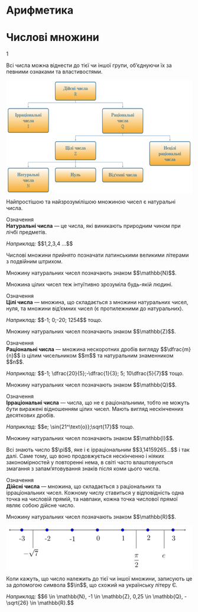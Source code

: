 # Арифметика
# Числовi множини
1

<p class="space">Всі числа можна віднести до тієї чи іншої групи, об’єднуючи їх за певними ознаками та властивостями.</p>

<p align="center"><img align="middle" class="image" src="../pics/pic1.png"/></p>

<p class="space">Найпростішою та найзрозумілішою множиною чисел є натуральні числа.</p>

<p class="space">
<div class="eoz-wrap">
<span class="eoz">Означення</span>
<div class="eoz-text">
<b>Натуральнi числа</b> — це числа, якi виникають природним чином при лiчбi предметiв.
</div>
</div></p>


<p><i>Наприклад:</i> $$1,2,3,4 …$$</p>

<p>Числовi множини прийнято позначати латинськими великими лiтерами з подвiйним штрихом.</p>

<p>Множину натуральних чисел позначають знаком $$\mathbb{N}$$.</p>

<p>Множина цiлих чисел теж iнтуїтивно зрозумiла будь-якiй людинi.</p>

<p><div class="eoz-wrap">
<span class="eoz">Означення</span>
<div class="eoz-text">
<b>Цiлi числа</b> — множина, що складається з множини натуральних чисел, нуля, та множини вiд’ємних чисел (є протилежними до натуральних).
</div>
</div></p>


<p><i>Наприклад:</i> $$-1; 0;-20; 1254$$ тощо.</p>


<p>Множину натуральних чисел позначають знаком $$\mathbb{Z}$$.</p>



<p><div class="eoz-wrap">
<span class="eoz">Означення</span>
<div class="eoz-text">
<b>Рацiональнi числа</b> — множина нескоротних дробiв вигляду $$\dfrac{m}{n}$$ iз цiлим чисельником $$m$$ та натуральним знаменником $$n$$.
</div>
</div></p>

<p><i>Наприклад:</i> $$-1; \dfrac{20}{5};-\dfrac{1}{3}; 5; 10\dfrac{5}{7}$$ тощо.</p>

<p>Множину натуральних чисел позначають знаком $$\mathbb{Q}$$.</p>

<p><div class="eoz-wrap">
<span class="eoz">Означення</span>
<div class="eoz-text">
<b>Iррацiональнi числа</b> — числа, що не є рацiональними, тобто не можуть бути вираженi вiдношенням цiлих чисел. Мають вигляд нескiнченних десяткових дробiв.
</div>
</div></p>

<p><i>Наприклад:</i> $$e; \sin{21^\text{o}};\sqrt{17}$$ тощо.</p>

<p>Множину натуральних чисел позначають знаком $$\mathbb{I}$$.</p>

<p>Всi знають число $$\pi$$, яке i є iррацiональним $$3,14159265...$$ i так далi. Саме тому, що воно продовжується нескiнченно i нiяких закономiрностей у повтореннi нема, в свiтi часто влаштовуються змагання з запам’ятовування знакiв пiсля коми цього числа.</p>

<p><div class="eoz-wrap">
<span class="eoz">Означення</span>
<div class="eoz-text">
<b>Дiйснi числа</b> — множина, що складається з рацiональних та iррацiональних чисел. Кожному числу ставиться у вiдповiднiсть одна точка на числовiй прямiй,
та навпаки, кожна точка числової прямої являє собою дiйсне число.
</div>
</div></p>

<p>Множину натуральних чисел позначають знаком $$\mathbb{R}$$.</p>

<p align="center"><img align="middle" class="image" src="../pics/pic2.png"/></p>

<p>Коли кажуть, що число належить до тiєї чи iншої множини, записують це за допомогою символа $$\in$$, що схожий на українську лiтеру Є.</p>

<p><i>Наприклад:</i> $$6 \in \mathbb{N}, -1 \in \mathbb{Z}, 0,25 \in \mathbb{Q}, -\sqrt{26} \in \mathbb{R}.$$</p>

